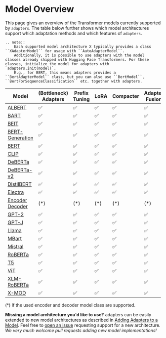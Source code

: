 # Model Overview

This page gives an overview of the Transformer models currently supported by `adapters`.
The table below further shows which model architectures support which adaptation methods and which features of `adapters`.

```{eval-rst}
.. note::
    Each supported model architecture X typically provides a class ``XAdapterModel`` for usage with ``AutoAdapterModel``.
    Additionally, it is possible to use adapters with the model classes already shipped with Hugging Face Transformers. For these classes, initialize the model for adapters with `adapters.init(model)`.
    E.g., for BERT, this means adapters provides a ``BertAdapterModel`` class, but you can also use ``BertModel``, ``BertForSequenceClassification`` etc. together with adapters.
```

| Model                                                  | (Bottleneck)<br> Adapters | Prefix<br> Tuning | LoRA | Compacter | Adapter<br> Fusion | Invertible<br> Adapters | Parallel<br> block | Prompt<br> Tuning |
|--------------------------------------------------------| -| - | - | - | - | - | - |- |
| [ALBERT](classes/models/albert.html)                   | ✅ | ✅ | ✅ | ✅ | ✅ | ✅ | ✅ | ✅ |
| [BART](classes/models/bart.html)                       | ✅ | ✅ | ✅ | ✅ | ✅ | ✅ | ✅ | |
| [BEIT](classes/models/beit.html)                       | ✅ | ✅ | ✅ | ✅ | ✅ |  |  | ✅ |
| [BERT-Generation](classes/models/bert-generation.html) | ✅ | ✅ | ✅ | ✅ | ✅ | ✅ | ✅ | ✅ |
| [BERT](classes/models/bert.html)                       | ✅ | ✅ | ✅ | ✅ | ✅ | ✅ | ✅ | ✅ |
| [CLIP](classes/models/clip.html)                       | ✅ | ✅ | ✅ | ✅ | ✅ | ✅ |  |  |
| [DeBERTa](classes/models/deberta.html)                 | ✅ | ✅ | ✅ | ✅ | ✅ | ✅ | ✅ | ✅ |
| [DeBERTa-v2](classes/models/debertaV2.html)            | ✅ | ✅ | ✅ | ✅ | ✅ | ✅ | ✅ | ✅ |
| [DistilBERT](classes/models/distilbert.html)           | ✅ | ✅ | ✅ | ✅ | ✅ | ✅ | ✅ | ✅ |
| [Electra](classes/models/electra.html)                 | ✅ | ✅ | ✅ | ✅ | ✅ | ✅ | ✅ | ✅ |
| [Encoder Decoder](classes/models/encoderdecoder.html)  | (*) | (*) | (*) | (*) | (*) | (*) | | |
| [GPT-2](classes/models/gpt2.html)                      | ✅ | ✅ | ✅ | ✅ | ✅ | ✅ | ✅ | |
| [GPT-J](classes/models/gptj.html)                      | ✅ | ✅ | ✅ | ✅ | ✅ | ✅ | ✅ | |
| [Llama](classes/models/llama.html)                     | ✅ | ✅ | ✅ | ✅ | ✅ | ✅ | ✅ | |
| [MBart](classes/models/mbart.html)                     | ✅ | ✅ | ✅ | ✅ | ✅ | ✅ | ✅ | |
| [Mistral](classes/models/mistral.html)                 | ✅ | ✅ | ✅ | ✅ | ✅ | ✅ | ✅ | |
| [RoBERTa](classes/models/roberta.html)                 | ✅ | ✅ | ✅ | ✅ | ✅ | ✅ | ✅ | ✅ |
| [T5](classes/models/t5.html)                           | ✅ | ✅ | ✅ | ✅ | ✅ | ✅ | ✅ | |
| [ViT](classes/models/vit.html)                         | ✅ | ✅ | ✅ | ✅ | ✅ | ✅ | ✅ | ✅ |
| [XLM-RoBERTa](classes/models/xlmroberta.html)          | ✅ | ✅ | ✅ | ✅ | ✅ | ✅ | ✅ | ✅ |
| [X-MOD](classes/models/xmod.html)                      | ✅ | ✅ | ✅ | ✅ | ✅ | ✅ | ✅ | ✅ |

(*) If the used encoder and decoder model class are supported.

**Missing a model architecture you'd like to use?**
adapters can be easily extended to new model architectures as described in [Adding Adapters to a Model](https://docs.adapterhub.ml/contributing/adding_adapters_to_a_model.html).
Feel free to [open an issue](https://github.com/Adapter-Hub/adapters/issues) requesting support for a new architecture.
_We very much welcome pull requests adding new model implementations!_

